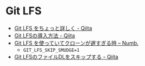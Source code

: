 # Git LFS
- [Git LFS をちょっと詳しく - Qiita](https://qiita.com/ikmski/items/5cc8b8832336b8d85429)
- [Git LFSの導入方法 - Qiita](https://qiita.com/takish/items/4b397caa5549a39a8194)
- [Git LFS を使っていてクローンが遅すぎる時 – Numb.](https://wp.graphact.com/2016/01/13/git_lfs_skip_smudge/)
  - `GIT_LFS_SKIP_SMUDGE=1`
- [Git LFSのファイルDLをスキップする - Qiita](https://qiita.com/k7a/items/ff04bef890358aa11c8a)
